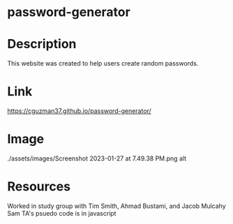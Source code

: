 # password-generator

# Description
This website was created to help users create random passwords.

# Link
https://cguzman37.github.io/password-generator/

# Image
./assets/images/Screenshot 2023-01-27 at 7.49.38 PM.png alt

# Resources

Worked in study group with Tim Smith, Ahmad Bustami, and Jacob Mulcahy
Sam TA's psuedo code is in javascript


